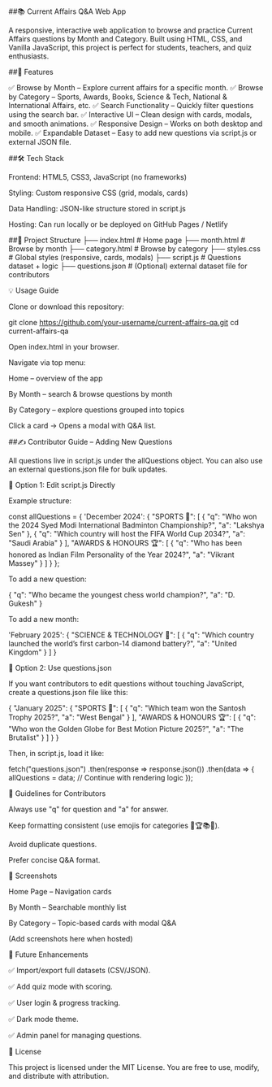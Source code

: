 ##📚 Current Affairs Q&A Web App

A responsive, interactive web application to browse and practice Current Affairs questions by Month and Category.
Built using HTML, CSS, and Vanilla JavaScript, this project is perfect for students, teachers, and quiz enthusiasts.

##🚀 Features

✅ Browse by Month – Explore current affairs for a specific month.
✅ Browse by Category – Sports, Awards, Books, Science & Tech, National & International Affairs, etc.
✅ Search Functionality – Quickly filter questions using the search bar.
✅ Interactive UI – Clean design with cards, modals, and smooth animations.
✅ Responsive Design – Works on both desktop and mobile.
✅ Expandable Dataset – Easy to add new questions via script.js or external JSON file.

##🛠️ Tech Stack

Frontend: HTML5, CSS3, JavaScript (no frameworks)

Styling: Custom responsive CSS (grid, modals, cards)

Data Handling: JSON-like structure stored in script.js

Hosting: Can run locally or be deployed on GitHub Pages / Netlify

##📂 Project Structure
├── index.html        # Home page
├── month.html        # Browse by month
├── category.html     # Browse by category
├── styles.css        # Global styles (responsive, cards, modals)
├── script.js         # Questions dataset + logic
├── questions.json    # (Optional) external dataset file for contributors

💡 Usage Guide

Clone or download this repository:

git clone https://github.com/your-username/current-affairs-qa.git
cd current-affairs-qa


Open index.html in your browser.

Navigate via top menu:

Home – overview of the app

By Month – search & browse questions by month

By Category – explore questions grouped into topics

Click a card → Opens a modal with Q&A list.

##✍️ Contributor Guide – Adding New Questions

All questions live in script.js under the allQuestions object.
You can also use an external questions.json file for bulk updates.

🔹 Option 1: Edit script.js Directly

Example structure:

const allQuestions = {
  'December 2024': {
    "SPORTS 🏅": [
      {
        "q": "Who won the 2024 Syed Modi International Badminton Championship?",
        "a": "Lakshya Sen"
      },
      {
        "q": "Which country will host the FIFA World Cup 2034?",
        "a": "Saudi Arabia"
      }
    ],
    "AWARDS & HONOURS 🏆": [
      {
        "q": "Who has been honored as Indian Film Personality of the Year 2024?",
        "a": "Vikrant Massey"
      }
    ]
  }
};


To add a new question:

{
  "q": "Who became the youngest chess world champion?",
  "a": "D. Gukesh"
}


To add a new month:

'February 2025': {
  "SCIENCE & TECHNOLOGY 🔬": [
    {
      "q": "Which country launched the world’s first carbon-14 diamond battery?",
      "a": "United Kingdom"
    }
  ]
}

🔹 Option 2: Use questions.json

If you want contributors to edit questions without touching JavaScript, create a questions.json file like this:

{
  "January 2025": {
    "SPORTS 🏅": [
      {
        "q": "Which team won the Santosh Trophy 2025?",
        "a": "West Bengal"
      }
    ],
    "AWARDS & HONOURS 🏆": [
      {
        "q": "Who won the Golden Globe for Best Motion Picture 2025?",
        "a": "The Brutalist"
      }
    ]
  }
}


Then, in script.js, load it like:

fetch("questions.json")
  .then(response => response.json())
  .then(data => {
    allQuestions = data;
    // Continue with rendering logic
  });

🔹 Guidelines for Contributors

Always use "q" for question and "a" for answer.

Keep formatting consistent (use emojis for categories 🏅🏆📚🔬).

Avoid duplicate questions.

Prefer concise Q&A format.

📸 Screenshots

Home Page – Navigation cards

By Month – Searchable monthly list

By Category – Topic-based cards with modal Q&A

(Add screenshots here when hosted)

📌 Future Enhancements

✅ Import/export full datasets (CSV/JSON).

✅ Add quiz mode with scoring.

✅ User login & progress tracking.

✅ Dark mode theme.

✅ Admin panel for managing questions.

📄 License

This project is licensed under the MIT License.
You are free to use, modify, and distribute with attribution.
